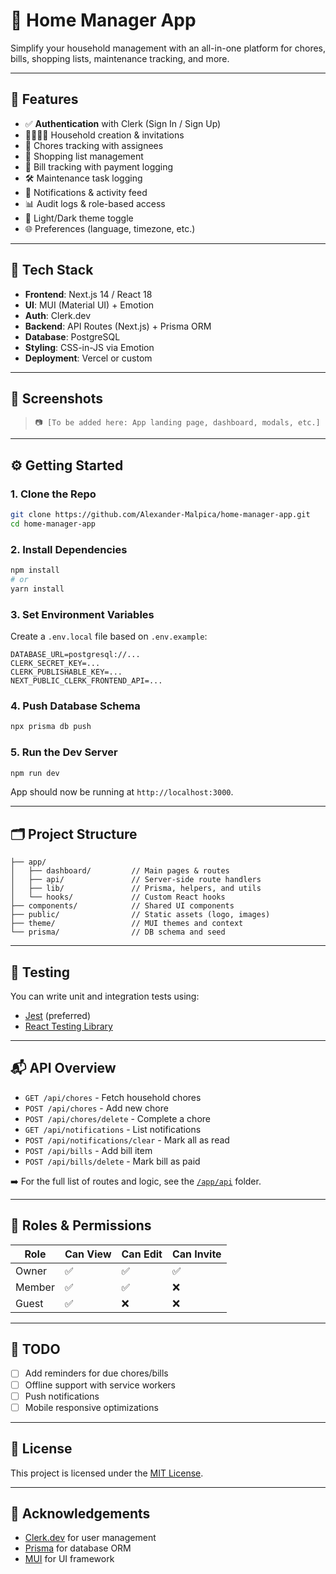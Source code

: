 # 🏡 Home Manager App

Simplify your household management with an all-in-one platform for chores, bills, shopping lists, maintenance tracking, and more.

---

## 🚀 Features

- ✅ **Authentication** with Clerk (Sign In / Sign Up)
- 👨‍👩‍👧‍👦 Household creation & invitations
- 🧹 Chores tracking with assignees
- 🛒 Shopping list management
- 🧾 Bill tracking with payment logging
- 🛠️ Maintenance task logging
- 🔔 Notifications & activity feed
- 📊 Audit logs & role-based access
- 🌙 Light/Dark theme toggle
- 🌐 Preferences (language, timezone, etc.)

---

## 🧱 Tech Stack

- **Frontend**: Next.js 14 / React 18
- **UI**: MUI (Material UI) + Emotion
- **Auth**: Clerk.dev
- **Backend**: API Routes (Next.js) + Prisma ORM
- **Database**: PostgreSQL
- **Styling**: CSS-in-JS via Emotion
- **Deployment**: Vercel or custom

---

## 📸 Screenshots

<!-- 👉 Add your screenshots below -->
> `📷 [To be added here: App landing page, dashboard, modals, etc.]`

---

## ⚙️ Getting Started

### 1. Clone the Repo

```bash
git clone https://github.com/Alexander-Malpica/home-manager-app.git
cd home-manager-app
```

### 2. Install Dependencies

```bash
npm install
# or
yarn install
```

### 3. Set Environment Variables

Create a `.env.local` file based on `.env.example`:

```env
DATABASE_URL=postgresql://...
CLERK_SECRET_KEY=...
CLERK_PUBLISHABLE_KEY=...
NEXT_PUBLIC_CLERK_FRONTEND_API=...
```

### 4. Push Database Schema

```bash
npx prisma db push
```

### 5. Run the Dev Server

```bash
npm run dev
```

App should now be running at `http://localhost:3000`.

---

## 🗂️ Project Structure

```
├── app/
│   ├── dashboard/         // Main pages & routes
│   ├── api/               // Server-side route handlers
│   ├── lib/               // Prisma, helpers, and utils
│   └── hooks/             // Custom React hooks
├── components/            // Shared UI components
├── public/                // Static assets (logo, images)
├── theme/                 // MUI themes and context
└── prisma/                // DB schema and seed
```

---

## 🧪 Testing

You can write unit and integration tests using:
- [Jest](https://jestjs.io/) (preferred)
- [React Testing Library](https://testing-library.com/docs/react-testing-library/intro/)

---

## 📬 API Overview

- `GET /api/chores` - Fetch household chores
- `POST /api/chores` - Add new chore
- `POST /api/chores/delete` - Complete a chore
- `GET /api/notifications` - List notifications
- `POST /api/notifications/clear` - Mark all as read
- `POST /api/bills` - Add bill item
- `POST /api/bills/delete` - Mark bill as paid

➡️ For the full list of routes and logic, see the [`/app/api`](./app/api) folder.

---

## 👥 Roles & Permissions

| Role    | Can View | Can Edit | Can Invite |
|---------|----------|----------|------------|
| Owner   | ✅       | ✅       | ✅         |
| Member  | ✅       | ✅       | ❌         |
| Guest   | ✅       | ❌       | ❌         |

---

## 📌 TODO

- [ ] Add reminders for due chores/bills
- [ ] Offline support with service workers
- [ ] Push notifications
- [ ] Mobile responsive optimizations

---

## 📄 License

This project is licensed under the [MIT License](LICENSE).

---

## 🙌 Acknowledgements

- [Clerk.dev](https://clerk.dev) for user management
- [Prisma](https://www.prisma.io/) for database ORM
- [MUI](https://mui.com) for UI framework
